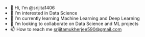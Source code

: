 - 👋 Hi, I’m @srijita1406
- 👀 I’m interested in Data Science 
- 🌱 I’m currently learning Machine Learning and Deep Learning
- 💞️ I’m looking to collaborate on Data Science and ML projects
- 📫 How to reach me srijitamukherjee590@gmail.com

<!---
srijita1406/srijita1406 is a ✨ special ✨ repository because its `README.md` (this file) appears on your GitHub profile.
You can click the Preview link to take a look at your changes.
--->
